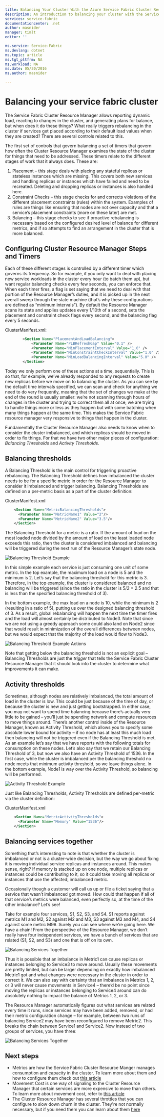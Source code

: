 ```yaml
---
title: Balancing Your Cluster With the Azure Service Fabric Cluster Resource Manager | Microsoft Azure
description: An introduction to balancing your cluster with the Service Fabric Cluster Resource Manager.
services: service-fabric
documentationcenter: .net
author: masnider
manager: timlt
editor: ''

ms.service: Service-Fabric
ms.devlang: dotnet
ms.topic: article
ms.tgt_pltfrm: NA
ms.workload: NA
ms.date: 05/20/2016
ms.author: masnider

---
```

# Balancing your service fabric cluster
The Service Fabric Cluster Resource Manager allows reporting dynamic load, reacting to changes in the cluster, and generating plans for balance, but when does it do these things? What really triggers rebalancing in the cluster if services get placed according to their default load values when they are created? There are several controls related to this.

The first set of controls that govern balancing a set of timers that govern how often the Cluster Resource Manager examines the state of the cluster for things that need to be addressed. These timers relate to the different stages of work that it always does. These are:

1. Placement – this stage deals with placing any stateful replicas or stateless instances which are missing. This covers both new services and handling replicas or instances which have failed and need to be recreated. Deleting and dropping replicas or instances is also handled here.
2. Constraint Checks – this stage checks for and corrects violations of the different placement constraints (rules) within the system. Examples of rules are things like ensuring that nodes are not over capacity and that a service’s placement constraints (more on these later) are met.
3. Balancing – this stage checks to see if proactive rebalancing is necessary based on the configured desired level of balance for different metrics, and if so attempts to find an arrangement in the cluster that is more balanced.

## Configuring Cluster Resource Manager Steps and Timers
Each of these different stages is controlled by a different timer which governs its frequency. So for example, if you only want to deal with placing new service workloads in the cluster every hour (to batch them up), but want regular balancing checks every few seconds, you can enforce that. When each timer fires, a flag is set saying that we need to deal with that portion of the Resource Manager’s duties, and it is picked up in the next overall sweep through the state machine (that’s why these configurations are defined as “minimum intervals”). By default the Resource Manager scans its state and applies updates every 1/10th of a second, sets the placement and constraint check flags every second, and the balancing flag every 5 seconds.

ClusterManifest.xml:

``` xml
        <Section Name="PlacementAndLoadBalancing">
            <Parameter Name="PLBRefreshGap" Value="0.1" />
            <Parameter Name="MinPlacementInterval" Value="1.0" />
            <Parameter Name="MinConstraintCheckInterval" Value="1.0" />
            <Parameter Name="MinLoadBalancingInterval" Value="5.0" />
        </Section>
```

Today we only perform one of these actions at a time, sequentially. This is so that, for example, we’ve already responded to any requests to create new replicas before we move on to balancing the cluster. As you can see by the default time intervals specified, we can scan and check for anything we need to do very frequently, meaning that the set of changes we make at the end of the round is usually smaller: we’re not scanning through hours of changes in the cluster and trying to correct them all at once, we are trying to handle things more or less as they happen but with some batching when many things happen at the same time. This makes the Service Fabric resource manager very responsive to things that happen in the cluster.

Fundamentally the Cluster Resource Manager also needs to know when to consider the cluster imbalanced, and which replicas should be moved in order to fix things. For that we have two other major pieces of configuration: *Balancing Thresholds* and *Activity Thresholds*.

## Balancing thresholds
A Balancing Threshold is the main control for triggering proactive rebalancing. The Balancing Threshold defines how imbalanced the cluster needs to be for a specific metric in order for the Resource Manager to consider it imbalanced and trigger balancing.
Balancing Thresholds are defined on a per-metric basis as a part of the cluster definition:

ClusterManifest.xml

``` xml
    <Section Name="MetricBalancingThresholds">
      <Parameter Name="MetricName1" Value="2"/>
      <Parameter Name="MetricName2" Value="3.5"/>
    </Section>
```

The Balancing Threshold for a metric is a ratio. If the amount of load on the most loaded node divided by the amount of load on the least loaded node exceeds this ratio, then the cluster is considered imbalanced and balancing will be triggered during the next run of the Resource Manager’s state node.

![Balancing Threshold Example](./media/service-fabric-cluster-resource-manager-balancing/cluster-resrouce-manager-balancing-thresholds.png)

In this simple example each service is just consuming one unit of some metric. In the top example, the maximum load on a node is 5 and the minimum is 2. Let’s say that the balancing threshold for this metric is 3. Therefore, in the top example, the cluster is considered balanced and no balancing will be triggered (since the ratio in the cluster is 5/2 = 2.5 and that is less than the specified balancing threshold of 3).

In the bottom example, the max load on a node is 10, while the minimum is 2 (resulting in a ratio of 5), putting us over the designed balancing threshold of 3. As a result, global rebalancing will happen the next time the timer fires and the load will almost certainly be distributed to Node3. Note that since we are not using a greedy approach some could also land on Node2 since that would result in minimization of the overall differences between nodes, but we would expect that the majority of the load would flow to Node3.

![Balancing Threshold Example Actions](./media/service-fabric-cluster-resource-manager-balancing/cluster-resource-manager-balancing-threshold-triggered-results.png)

Note that getting below the balancing threshold is not an explicit goal – Balancing Thresholds are just the *trigger* that tells the Service Fabric Cluster Resource Manager that it should look into the cluster to determine what improvements it can make.

## Activity thresholds
Sometimes, although nodes are relatively imbalanced, the total amount of load in the cluster is low. This could be just because of the time of day, or because the cluster is new and just getting bootstrapped. In either case, you may not want to spend time balancing because there’s actually very little to be gained – you’ll just be spending network and compute resources to move things around. There’s another control inside of the Resource Manager, known as Activity Threshold, which allows you to specify some absolute lower bound for activity – if no node has at least this much load then balancing will not be triggered even if the Balancing Threshold is met.
As an example let’s say that we have reports with the following totals for consumption on these nodes. Let’s also say that we retain our Balancing Threshold of 3, but now we also have an Activity Threshold of 1536. In the first case, while the cluster is imbalanced per the balancing threshold no node meets that minimum activity threshold, so we leave things alone. In the bottom example, Node1 is way over the Activity Threshold, so balancing will be performed.

![Activity Threshold Example](./media/service-fabric-cluster-resource-manager-balancing/cluster-resource-manager-activity-thresholds.png)

Just like Balancing Thresholds, Activity Thresholds are defined per-metric via the cluster definition:

ClusterManifest.xml

``` xml
    <Section Name="MetricActivityThresholds">
      <Parameter Name="Memory" Value="1536"/>
    </Section>
```

## Balancing services together
Something that’s interesting to note is that whether the cluster is imbalanced or not is a cluster-wide decision, but the way we go about fixing it is moving individual service replicas and instances around. This makes sense, right? If memory is stacked up on one node, multiple replicas or instances could be contributing to it, so it could take moving all replicas or instances that use the affected, imbalanced metric.

Occasionally though a customer will call us up or file a ticket saying that a service that wasn’t imbalanced got moved. How could that happen if all of that service’s metrics were balanced, even perfectly so, at the time of the other imbalance? Let’s see!

Take for example four services, S1, S2, S3, and S4. S1 reports against metrics M1 and M2, S2 against M2 and M3, S3 against M3 and M4, and S4 against some metric M99. Surely you can see where we’re going here. We have a chain! From the perspective of the Resource Manager, we don’t really have four independent services, we have a bunch of services that are related (S1, S2, and S3) and one that is off on its own.

![Balancing Services Together](./media/service-fabric-cluster-resource-manager-balancing/cluster-resource-manager-balancing-services-together1.png)

Thus it is possible that an imbalance in Metric1 can cause replicas or instances belonging to Service3 to move around. Usually these movements are pretty limited, but can be larger depending on exactly how imbalanced Metric1 got and what changes were necessary in the cluster in order to correct it. We can also say with certainty that an imbalance in Metrics 1, 2, or 3 will never cause movements in Service4 – there’d be no point since moving the replicas or instances belonging to Service4 around can do absolutely nothing to impact the balance of Metrics 1, 2, or 3.

The Resource Manager automatically figures out what services are related every time it runs, since services may have been added, removed, or had their metric configuration change – for example, between two runs of balancing Service2 may have been reconfigured to remove Metric2. This breaks the chain between Service1 and Service2. Now instead of two groups of services, you have three:

![Balancing Services Together](./media/service-fabric-cluster-resource-manager-balancing/cluster-resource-manager-balancing-services-together2.png)

## Next steps
* Metrics are how the Service Fabric Cluster Resource Manger manages consumption and capacity in the cluster. To learn more about them and how to configure them check out [this article](service-fabric-cluster-resource-manager-metrics.md)
* Movement Cost is one way of signaling to the Cluster Resource Manager that certain services are more expensive to move than others. To learn more about movement cost, refer to [this article](service-fabric-cluster-resource-manager-movement-cost.md)
* The Cluster Resource Manager has several throttles that you can configure to slow down churn in the cluster. They're not normally necessary, but if you need them you can learn about them [here](service-fabric-cluster-resource-manager-advanced-throttling.md)

[Image1]:./media/service-fabric-cluster-resource-manager-balancing/cluster-resrouce-manager-balancing-thresholds.png
[Image2]:./media/service-fabric-cluster-resource-manager-balancing/cluster-resource-manager-balancing-threshold-triggered-results.png
[Image3]:./media/service-fabric-cluster-resource-manager-balancing/cluster-resource-manager-activity-thresholds.png
[Image4]:./media/service-fabric-cluster-resource-manager-balancing/cluster-resource-manager-balancing-services-together1.png
[Image5]:./media/service-fabric-cluster-resource-manager-balancing/cluster-resource-manager-balancing-services-together2.png

